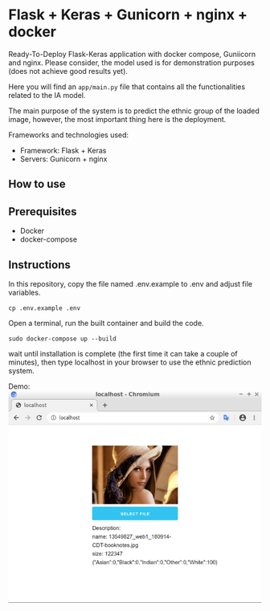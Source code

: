 # Flask + Keras + Gunicorn + nginx + docker

Ready-To-Deploy Flask-Keras application with docker compose, Guniicorn and nginx. Please consider, the model used is for demonstration purposes (does not achieve good results yet).

Here you will find an `` app/main.py `` file that contains all the functionalities related to the IA model.

The main purpose of the system is to predict the ethnic group of the loaded image, however, the most important thing here is the deployment.

Frameworks and technologies used:

* Framework: Flask + Keras
* Servers: Gunicorn + nginx

## How to use

## Prerequisites

* Docker
* docker-compose

## Instructions

In this repository, copy the file named .env.example to .env and adjust file variables.

```
cp .env.example .env
```

Open a terminal, run the built container and build the code.

```
sudo docker-compose up --build
```

wait until installation is complete (the first time it can take a couple of minutes), then type 
localhost in your browser to use the ethnic prediction system.

Demo:<br/>
![image](https://github.com/sralex/keras_gunicorn_nginx_flask/blob/master/demo.png)
